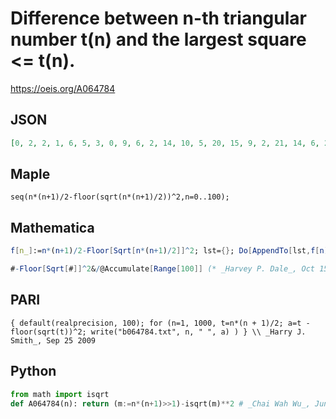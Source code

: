 # Difference between n\-th triangular number t\(n\) and the largest square <\= t\(n\)\.
https://oeis.org/A064784
## JSON
```JSON
[0, 2, 2, 1, 6, 5, 3, 0, 9, 6, 2, 14, 10, 5, 20, 15, 9, 2, 21, 14, 6, 28, 20, 11, 1, 27, 17, 6, 35, 24, 12, 44, 32, 19, 5, 41, 27, 12, 51, 36, 20, 3, 46, 29, 11, 57, 39, 20, 0, 50, 30, 9, 62, 41, 19, 75, 53, 30, 6, 66, 42, 17, 80, 55, 29, 2, 69, 42, 14, 84, 56, 27, 100, 71, 41, 10, 87, 56]
```
## Maple
```Maple
seq(n*(n+1)/2-floor(sqrt(n*(n+1)/2))^2,n=0..100);
```
## Mathematica
```Mathematica
f[n_]:=n*(n+1)/2-Floor[Sqrt[n*(n+1)/2]]^2; lst={}; Do[AppendTo[lst,f[n]],{n,0,6!}]; lst (* _Vladimir Joseph Stephan Orlovsky_, Feb 17 2010 *)
```
```Mathematica
#-Floor[Sqrt[#]]^2&/@Accumulate[Range[100]] (* _Harvey P. Dale_, Oct 15 2014 *)
```
## PARI
```PARI
{ default(realprecision, 100); for (n=1, 1000, t=n*(n + 1)/2; a=t - floor(sqrt(t))^2; write("b064784.txt", n, " ", a) ) } \\ _Harry J. Smith_, Sep 25 2009
```
## Python
```Python
from math import isqrt
def A064784(n): return (m:=n*(n+1)>>1)-isqrt(m)**2 # _Chai Wah Wu_, Jun 01 2024
```
